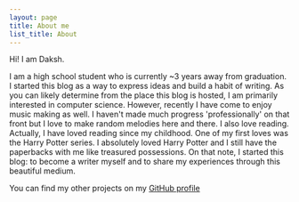 ```yaml
---
layout: page
title: About me
list_title: About
---
```

Hi! I am Daksh.

I am a high school student who is currently ~3 years away from graduation. I started this blog as a way to express ideas and build a habit of writing. As you can likely determine from the place this blog is hosted, I am primarily interested in computer science. However, recently I have come to enjoy music making as well. I haven't made much progress 'professionally' on that front but I love to make random melodies here and there. I also love reading. Actually, I have loved reading since my childhood. One of my first loves was the Harry Potter series. I absolutely loved Harry Potter and I still have the paperbacks with me like treasured possessions. On that note, I started this blog: to become a writer myself and to share my experiences through this beautiful medium.

You can find my other projects on my [GitHub profile](https://github.com/Daksh-T)
